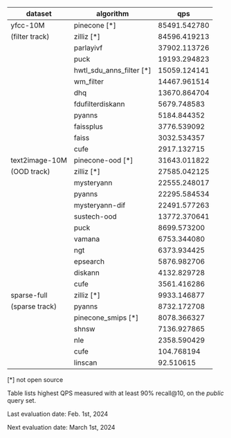 | dataset        | algorithm                | qps          |
|----------------|--------------------------|--------------|
| yfcc-10M       | pinecone [*]             | 85491.542780 |
| (filter track) | zilliz [*]               | 84596.419213 |
|                | parlayivf                | 37902.113726 |
|                | puck                     | 19193.294823 |
|                | hwtl_sdu_anns_filter [*] | 15059.124141 |
|                | wm_filter                | 14467.961514 |
|                | dhq                      | 13670.864704 |
|                | fdufilterdiskann         | 5679.748583  |
|                | pyanns                   | 5184.844352  |
|                | faissplus                | 3776.539092  |
|                | faiss                    | 3032.534357  |
|                | cufe                     | 2917.132715  |
| text2image-10M | pinecone-ood [*]         | 31643.011822 |
| (OOD track)    | zilliz [*]               | 27585.042125 |
|                | mysteryann               | 22555.248017 |
|                | pyanns                   | 22295.584534 |
|                | mysteryann-dif           | 22491.577263 |
|                | sustech-ood              | 13772.370641 |
|                | puck                     | 8699.573200  |
|                | vamana                   | 6753.344080  |
|                | ngt                      | 6373.934425  |
|                | epsearch                 | 5876.982706  |
|                | diskann                  | 4132.829728  |
|                | cufe                     | 3561.416286  |
| sparse-full    | zilliz [*]               | 9933.146877  |
| (sparse track) | pyanns                   | 8732.172708  |
|                | pinecone_smips [*]       | 8078.366327  |
|                | shnsw                    | 7136.927865  |
|                | nle                      | 2358.590429  |
|                | cufe                     | 104.768194   |
|                | linscan                  | 92.510615    |

[*] not open source

Table lists highest QPS measured with at least 90% recall@10, on the *public* query set.

Last evaluation date: Feb. 1st, 2024

Next evaluation date: March 1st, 2024